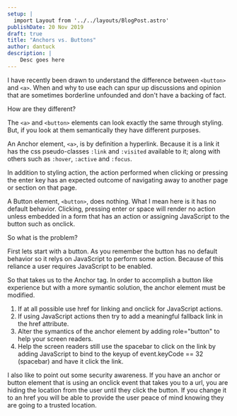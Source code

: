 ```yaml
---
setup: |
  import Layout from '../../layouts/BlogPost.astro'
publishDate: 20 Nov 2019
draft: true
title: "Anchors vs. Buttons"
author: dantuck
description: |
    Desc goes here
---
```


I have recently been drawn to understand the difference between `<button>` and `<a>`.
When and why to use each can spur up discussions and opinion that are sometimes borderline
unfounded and don't have a backing of fact.

How are they different?

The `<a>` and `<button>` elements can look exactly the same
through styling. But, if you look at them semantically
they have different purposes.

An Anchor element, `<a>`, is by definition a hyperlink.
Because it is a link it has the css pseudo-classes `:link` and
`:visited` available to it; along with others such as `:hover`,
`:active` and `:focus`.

In addition to styling action, the action performed when clicking
or pressing the enter key has an expected outcome of navigating
away to another page or section on that page.

A Button element, `<button>`, does nothing. What I mean here is
it has no default behavior. Clicking, pressing enter or space
will render no action unless embedded in a form that has an action
or assigning JavaScript to the button such as onclick.

So what is the problem?

First lets start with a button. As you remember the button
has no default behavior so it relys on JavaScript to
perform some action. Because of this reliance a user requires
JavaScript to be enabled.

So that takes us to the Anchor tag. In order to accomplish a
button like experience but with a more symantic solution, the
anchor element must be modified.

1. If at all possible use href for linking and onclick for
JavaScript actions.
2. If using JavaScript actions then try to add a meaningful
fallback link in the href attribute.
3. Alter the symantics of the anchor element by adding
role="button" to help your screen readers.
4. Help the screen readers still use the spacebar to click
on the link by adding JavaScript to bind to the keyup of
event.keyCode == 32 (spacebar) and have it click the link.

I also like to point out some security awareness. If you have
an anchor or button element that is using an onclick event
that takes you to a url, you are hiding the location from the
user until they click the button. If you change it to an href
you will be able to provide the user peace of mind knowing
they are going to a trusted location.
